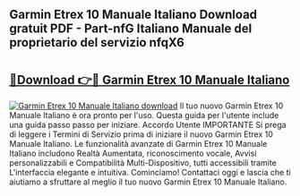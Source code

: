 ## Garmin Etrex 10 Manuale Italiano Download gratuit PDF - Part-nfG Italiano Manuale del proprietario del servizio nfqX6

# <h2><a href="http://df9k61l.blite.top/?on=Garmin+Etrex+10+Manuale+Italiano">🔗Download 👉🔴 Garmin Etrex 10 Manuale Italiano</a></h2>

[![Garmin Etrex 10 Manuale Italiano download](https://i.imgur.com/lujVjoI.png)](http://df9k61l.blite.top/?on=Garmin+Etrex+10+Manuale+Italiano)
Il tuo nuovo Garmin Etrex 10 Manuale Italiano è ora pronto per l'uso. Questa guida per l'utente include una guida passo passo per iniziare. Accordo Utente IMPORTANTE Si prega di leggere i Termini di Servizio prima di iniziare il nuovo Garmin Etrex 10 Manuale Italiano. Le funzionalità avanzate di Garmin Etrex 10 Manuale Italiano includono Realtà Aumentata, riconoscimento vocale, Avvisi personalizzabili e Compatibilità Multi-Dispositivo, tutti accessibili tramite L'interfaccia elegante e intuitiva. Cominciamo! Contattaci oggi e lascia che ti aiutiamo a sfruttare al meglio il tuo nuovo Garmin Etrex 10 Manuale Italiano.

